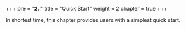 +++
pre = "<b>2. </b>"
title = "Quick Start"
weight = 2
chapter = true
+++

In shortest time, this chapter provides users with a simplest quick start.